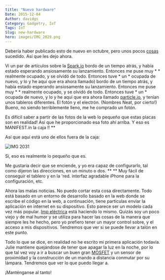 ```yaml
---
title: "Nuevo hardware"
Date: 2015-12-04
Author: davidgs
Category: Gadgetry, IoT
Tags: IoT
Slug: new-hardware
hero: images/IMG_2029.png
---
```


Debería haber publicado esto de nuevo en octubre, pero unos pocos [cosas](/posts/category/work/2015/a-shock-to-the-system/) sucedido. Así que les dejo ahora.

Vi un par de artículos sobre la [Spark.io](http://particle.io/) bordo de un tiempo atrás, y había estado esperando ansiosamente su lanzamiento. Entonces me puse muy * * realmente ocupado, y se olvidó de todo. Entonces tuve * un * ocupada de nuevo, y lo y he aquí que era ahora llamado) bordo de un tiempo atrás, y había estado esperando ansiosamente su lanzamiento. Entonces me puse muy * * realmente ocupado, y se olvidó de todo. Entonces tuve * un * ocupada de nuevo, y lo y he aquí que era ahora llamado [particle.io](http://particle.io/), y tenían unos tableros diferentes. El fotón y el electrón. (Nombres Neat, por cierto!) Bueno, no siendo terriblemente lleno, me he comprado un fotón.

Es difícil saber a partir de las fotos de la web lo pequeño que estas placas son en realidad! Así que he proporcionado esa foto ahí arriba. Y eso es MANIFEST.in la caja !! **

Así que aquí está uno de ellos fuera de la caja:

![IMG 2031](/posts/category/iot/iot-hardware/images/IMG_2031.png)

Sí, eso es realmente lo pequeño que es.

Me gustaría decir que se enciende, y yo era capaz de configurarlo, tal como dijeron las direcciones, en un minuto o dos. ** ** Muy fácil de conseguir el tablero y en la 'red. interfaz agradable iPhone para la configuración, etc.

Ahora las malas noticias. No puedo cortar esta cosa directamente. Todo está basado en un entorno de desarrollo basado en la web donde se escribe el código en la web, a continuación, tiene partículas enviar la aplicación en internet en su dispositivo. Esto parece ser un modelo cada vez más popular. [Imp eléctrica](http://electricimp.com/) está haciendo lo mismo. Quizás soy un poco viejo y de mal humor y se utiliza para hacer las cosas de la manera que siempre les he hecho, pero yo prefiero tener un mayor control sobre, y el acceso a mis dispositivos. Tendremos que ver si se puede llevar a talón en este punto.

Todo lo que se dice, en realidad no he escrito mi primera aplicación todavía. Julie mantiene quejándose de tener que apagar la luz en la noche, por lo que tal vez voy a ir a buscar un buen gran [MOSFET](https://en.wikipedia.org/wiki/MOSFET) y un sensor de proximidad y la construcción de un mando a distancia conmutar por su lámpara. Tendremos que ver lo que puedo llegar a.

¡Manténganse al tanto!
